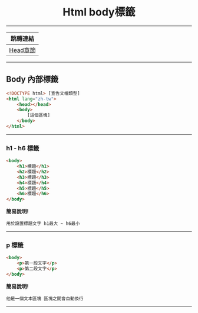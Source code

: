 <div align="center">
    <h1>Html body標籤</h1>
</div>
<hr>

|**跳轉連結**|
|:--:|
|[Head章節](Html_Head.md)|

<hr>

## Body 內部標籤

```html
<!DOCTYPE html> [宣告文檔類型]
<html lang="zh-tw">
    <head></head>
    <body>
        [這個區塊]
    </body>
</html>
```

<hr>

### h1 - h6 標籤
```html
<body>
    <h1>標題</h1>
    <h2>標題</h2>
    <h3>標題</h3>
    <h4>標題</h4>
    <h5>標題</h5>
    <h6>標題</h6>
</body>
```
**簡易說明!**

`用於設置標題文字 h1最大 ~ h6最小`

<hr>

### p 標籤
```html
<body>
    <p>第一段文字</p>
    <p>第二段文字</p>
</body>
```
**簡易說明!**

`他是一個文本區塊 區塊之間會自動換行`

<hr>